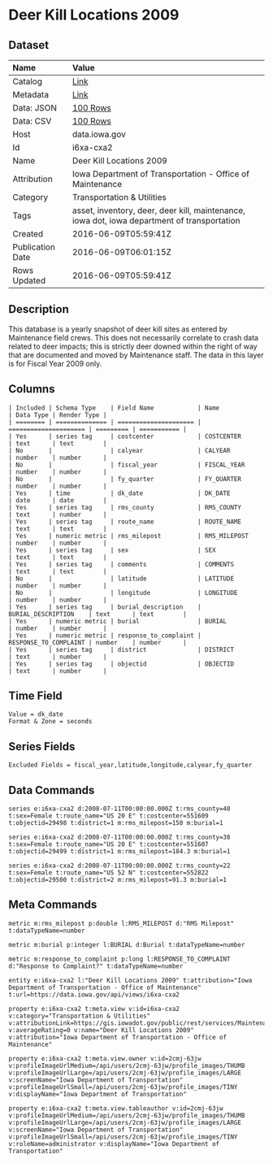 # Deer Kill Locations 2009

## Dataset

| Name | Value |
| :--- | :---- |
| Catalog | [Link](https://catalog.data.gov/dataset/deer-kill-locations-2009) |
| Metadata | [Link](https://data.iowa.gov/api/views/i6xa-cxa2) |
| Data: JSON | [100 Rows](https://data.iowa.gov/api/views/i6xa-cxa2/rows.json?max_rows=100) |
| Data: CSV | [100 Rows](https://data.iowa.gov/api/views/i6xa-cxa2/rows.csv?max_rows=100) |
| Host | data.iowa.gov |
| Id | i6xa-cxa2 |
| Name | Deer Kill Locations 2009 |
| Attribution | Iowa Department of Transportation - Office of Maintenance |
| Category | Transportation & Utilities |
| Tags | asset, inventory, deer, deer kill, maintenance, iowa dot, iowa department of transportation |
| Created | 2016-06-09T05:59:41Z |
| Publication Date | 2016-06-09T06:01:15Z |
| Rows Updated | 2016-06-09T05:59:41Z |

## Description

This database is a yearly snapshot of deer kill sites as entered by Maintenance field crews. This does not necessarily correlate to crash data related to deer impacts; this is strictly deer downed within the right of way that are documented and moved by Maintenance staff. The data in this layer is for Fiscal Year 2009 only.

## Columns

```ls
| Included | Schema Type    | Field Name            | Name                  | Data Type | Render Type |
| ======== | ============== | ===================== | ===================== | ========= | =========== |
| Yes      | series tag     | costcenter            | COSTCENTER            | text      | text        |
| No       |                | calyear               | CALYEAR               | number    | number      |
| No       |                | fiscal_year           | FISCAL_YEAR           | number    | number      |
| No       |                | fy_quarter            | FY_QUARTER            | number    | number      |
| Yes      | time           | dk_date               | DK_DATE               | date      | date        |
| Yes      | series tag     | rms_county            | RMS_COUNTY            | text      | number      |
| Yes      | series tag     | route_name            | ROUTE_NAME            | text      | text        |
| Yes      | numeric metric | rms_milepost          | RMS_MILEPOST          | number    | number      |
| Yes      | series tag     | sex                   | SEX                   | text      | text        |
| Yes      | series tag     | comments              | COMMENTS              | text      | text        |
| No       |                | latitude              | LATITUDE              | number    | number      |
| No       |                | longitude             | LONGITUDE             | number    | number      |
| Yes      | series tag     | burial_description    | BURIAL_DESCRIPTION    | text      | text        |
| Yes      | numeric metric | burial                | BURIAL                | number    | number      |
| Yes      | numeric metric | response_to_complaint | RESPONSE_TO_COMPLAINT | number    | number      |
| Yes      | series tag     | district              | DISTRICT              | text      | number      |
| Yes      | series tag     | objectid              | OBJECTID              | text      | number      |
```

## Time Field

```ls
Value = dk_date
Format & Zone = seconds
```

## Series Fields

```ls
Excluded Fields = fiscal_year,latitude,longitude,calyear,fy_quarter
```

## Data Commands

```ls
series e:i6xa-cxa2 d:2008-07-11T00:00:00.000Z t:rms_county=40 t:sex=Female t:route_name="US 20 E" t:costcenter=551609 t:objectid=29498 t:district=1 m:rms_milepost=150 m:burial=1

series e:i6xa-cxa2 d:2008-07-11T00:00:00.000Z t:rms_county=38 t:sex=Female t:route_name="US 20 E" t:costcenter=551607 t:objectid=29499 t:district=1 m:rms_milepost=184.3 m:burial=1

series e:i6xa-cxa2 d:2008-07-11T00:00:00.000Z t:rms_county=22 t:sex=Female t:route_name="US 52 N" t:costcenter=552822 t:objectid=29500 t:district=2 m:rms_milepost=91.3 m:burial=1
```

## Meta Commands

```ls
metric m:rms_milepost p:double l:RMS_MILEPOST d:"RMS Milepost" t:dataTypeName=number

metric m:burial p:integer l:BURIAL d:Burial t:dataTypeName=number

metric m:response_to_complaint p:long l:RESPONSE_TO_COMPLAINT d:"Response to Complaint?" t:dataTypeName=number

entity e:i6xa-cxa2 l:"Deer Kill Locations 2009" t:attribution="Iowa Department of Transportation - Office of Maintenance" t:url=https://data.iowa.gov/api/views/i6xa-cxa2

property e:i6xa-cxa2 t:meta.view v:id=i6xa-cxa2 v:category="Transportation & Utilities" v:attributionLink=https://gis.iowadot.gov/public/rest/services/Maintenance/Historic_Deer_Kill_Locations/MapServer/6 v:averageRating=0 v:name="Deer Kill Locations 2009" v:attribution="Iowa Department of Transportation - Office of Maintenance"

property e:i6xa-cxa2 t:meta.view.owner v:id=2cmj-63jw v:profileImageUrlMedium=/api/users/2cmj-63jw/profile_images/THUMB v:profileImageUrlLarge=/api/users/2cmj-63jw/profile_images/LARGE v:screenName="Iowa Department of Transportation" v:profileImageUrlSmall=/api/users/2cmj-63jw/profile_images/TINY v:displayName="Iowa Department of Transportation"

property e:i6xa-cxa2 t:meta.view.tableauthor v:id=2cmj-63jw v:profileImageUrlMedium=/api/users/2cmj-63jw/profile_images/THUMB v:profileImageUrlLarge=/api/users/2cmj-63jw/profile_images/LARGE v:screenName="Iowa Department of Transportation" v:profileImageUrlSmall=/api/users/2cmj-63jw/profile_images/TINY v:roleName=administrator v:displayName="Iowa Department of Transportation"
```